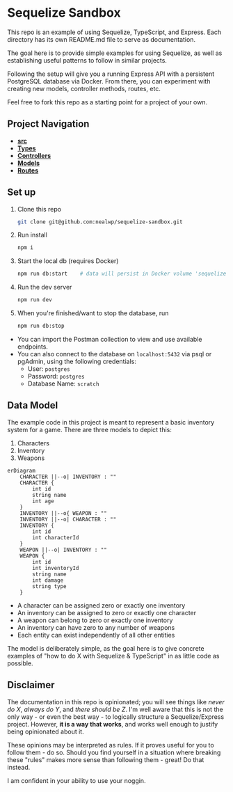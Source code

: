 # Sequelize Sandbox

This repo is an example of using Sequelize, TypeScript, and Express. Each directory has its own README.md file to serve as documentation. 

The goal here is to provide simple examples for using Sequelize, as well as establishing useful patterns to follow in similar projects.

Following the setup will give you a running Express API with a persistent PostgreSQL database via Docker. From there, you can experiment with creating new models, controller methods, routes, etc. 

Feel free to fork this repo as a starting point for a project of your own.

## Project Navigation
- [**src**](./src)
- [**Types**](./src/@types)
- [**Controllers**](./src/controllers)
- [**Models**](./src/models)
- [**Routes**](./src/routes)

## Set up

1. Clone this repo
    ```bash
    git clone git@github.com:nealwp/sequelize-sandbox.git
    ```

1. Run install
    ```bash
    npm i
    ```

1. Start the local db (requires Docker)
    ```bash
    npm run db:start    # data will persist in Docker volume 'sequelize-pgdata'
    ```

1. Run the dev server
    ```bash
    npm run dev
    ```

1. When you're finished/want to stop the database, run
    ```bash
    npm run db:stop
    ```

- You can import the Postman collection to view and use available endpoints.
- You can also connect to the database on `localhost:5432` via psql or pgAdmin, using the following credentials:
    - User: `postgres`
    - Password: `postgres`
    - Database Name: `scratch`

## Data Model

The example code in this project is meant to represent a basic inventory system for a game. There are three models to depict this:
1. Characters
1. Inventory
1. Weapons

```mermaid
erDiagram
    CHARACTER ||--o| INVENTORY : ""
    CHARACTER {
        int id
        string name
        int age
    }
    INVENTORY ||--o{ WEAPON : ""
    INVENTORY ||--o| CHARACTER : ""
    INVENTORY {
        int id
        int characterId
    }
    WEAPON ||--o| INVENTORY : ""
    WEAPON {
        int id
        int inventoryId
        string name
        int damage
        string type
    }

```
- A character can be assigned zero or exactly one inventory
- An inventory can be assigned to zero or exactly one character
- A weapon can belong to zero or exactly one inventory
- An inventory can have zero to any number of weapons
- Each entity can exist independently of all other entities

The model is deliberately simple, as the goal here is to give concrete examples of "how to do X with Sequelize & TypeScript" in as little code as possible.

## Disclaimer

The documentation in this repo is opinionated; you will see things like *never do X*, *always do Y*, and *there should be Z*.  I'm well aware that this is not the only way - or even the best way - to logically structure a Sequelize/Express project. However, **it is a way that works**, and works well enough to justify being opinionated about it.

These opinions may be interpreted as rules. If it proves useful for you to follow them - do so. Should you find yourself in a situation where breaking these "rules" makes more sense than following them - great! Do that instead. 

I am confident in your ability to use your noggin.

